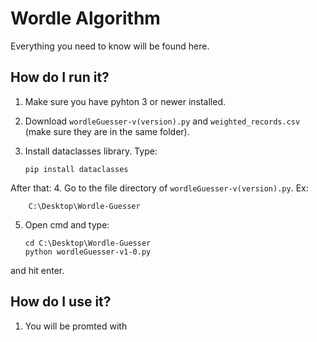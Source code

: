 # Wordle Algorithm

Everything you need to know will be found here.

## How do I run it?

1.  Make sure you have pyhton 3 or newer installed.
2.  Download `wordleGuesser-v(version).py` and `weighted_records.csv` (make sure they are in the same folder).
3.  Install dataclasses library. Type:

		pip install dataclasses

After that:
4.  Go to the file directory of `wordleGuesser-v(version).py`. Ex:
		
		C:\Desktop\Wordle-Guesser

5.  Open cmd and type:

		cd C:\Desktop\Wordle-Guesser
		python wordleGuesser-v1-0.py
		
and hit enter.

## How do I use it?

1.  You will be promted with
